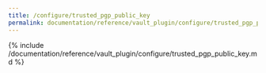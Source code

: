 ```yaml
---
title: /configure/trusted_pgp_public_key
permalink: documentation/reference/vault_plugin/configure/trusted_pgp_public_key.html
---
```


{% include /documentation/reference/vault_plugin/configure/trusted_pgp_public_key.md %}
